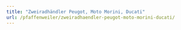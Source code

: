 ```yaml
---
title: "Zweiradhändler Peugot, Moto Morini, Ducati"
url: /pfaffenweiler/zweiradhaendler-peugot-moto-morini-ducati/
---
```

